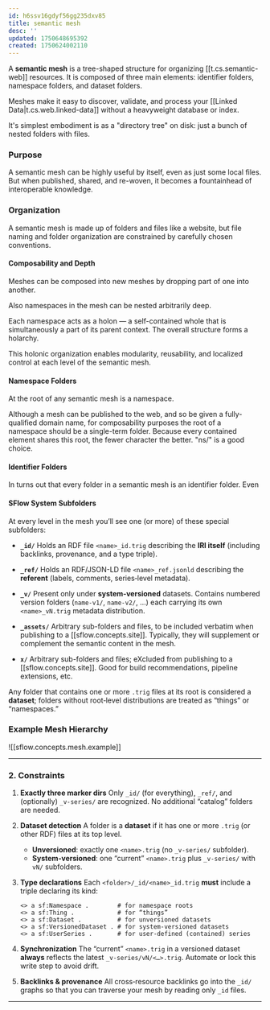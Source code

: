 ```yaml
---
id: h6ssv16gdyf56gg235dxv85
title: semantic mesh
desc: ''
updated: 1750648695392
created: 1750624002110
---
```


A **semantic mesh** is a tree-shaped structure for organizing [[t.cs.semantic-web]] resources. It is composed of three main elements: identifier folders, namespace folders, and dataset folders. 

Meshes make it easy to discover, validate, and process your [[Linked Data|t.cs.web.linked-data]] without a heavyweight database or index.

It's simplest embodiment is as a "directory tree" on disk: just a bunch of nested folders with files.

### Purpose

A semantic mesh can be highly useful by itself, even as just some local files. But when published, shared, and re-woven, it becomes a fountainhead of interoperable knowledge.

### Organization

A semantic mesh is made up of folders and files like a website, but file naming and folder organization are constrained by carefully chosen conventions. 

#### Composability and Depth

Meshes can be composed into new meshes by dropping part of one into another.

Also namespaces in the mesh can be nested arbitrarily deep.

Each namespace acts as a holon — a self-contained whole that is simultaneously a part of its parent context. The overall structure forms a holarchy.

This holonic organization enables modularity, reusability, and localized control at each level of the semantic mesh.

#### Namespace Folders

At the root of any semantic mesh is a namespace.

Although a mesh can be published to the web, and so be given a fully-qualified domain name, for composability purposes the root of a namespace should be a single-term folder. Because every contained element shares this root, the fewer character the better. "ns/" is a good choice.

#### Identifier Folders

In turns out that every folder in a semantic mesh is an identifier folder. Even 

#### SFlow System Subfolders

At every level in the mesh you’ll see one (or more) of these special subfolders:

* **`_id/`**
  Holds an RDF file `<name>_id.trig` describing the **IRI itself** (including backlinks, provenance, and a type triple).

* **`_ref/`**
  Holds an RDF/JSON-LD file `<name>_ref.jsonld` describing the **referent** (labels, comments, series‐level metadata).

* **`_v/`**
  Present only under **system‐versioned** datasets. Contains numbered version folders (`name-v1/`, `name-v2/`, …) each carrying its own `<name>_vN.trig` metadata distribution.

* **`_assets/`**
  Arbitrary sub-folders and files, to be included verbatim when publishing to a [[sflow.concepts.site]]. Typically, they will supplement or complement the semantic content in the mesh. 

* **`x/`**
  Arbitrary sub-folders and files; eXcluded from publishing to a [[sflow.concepts.site]]. Good for build recommendations, pipeline extensions, etc.

Any folder that contains one or more `.trig` files at its root is considered a **dataset**; folders without root‐level distributions are treated as “things” or “namespaces.”

### Example Mesh Hierarchy

![[sflow.concepts.mesh.example]]

---

### 2. Constraints

1. **Exactly three marker dirs**
   Only `_id/` (for everything), `_ref/`, and (optionally) `_v-series/` are recognized. No additional “catalog” folders are needed.

2. **Dataset detection**
   A folder is a **dataset** if it has one or more `.trig` (or other RDF) files at its top level.

   * **Unversioned**: exactly one `<name>.trig` (no `_v-series/` subfolder).
   * **System‐versioned**: one “current” `<name>.trig` plus `_v-series/` with `vN/` subfolders.

3. **Type declarations**
   Each `<folder>/_id/<name>_id.trig` **must** include a triple declaring its kind:

   ```turtle
   <> a sf:Namespace .        # for namespace roots
   <> a sf:Thing .            # for “things”
   <> a sf:Dataset .          # for unversioned datasets
   <> a sf:VersionedDataset . # for system‐versioned datasets
   <> a sf:UserSeries .       # for user‐defined (contained) series
   ```

4. **Synchronization**
   The “current” `<name>.trig` in a versioned dataset **always** reflects the latest `_v-series/vN/<…>.trig`. Automate or lock this write step to avoid drift.

5. **Backlinks & provenance**
   All cross‐resource backlinks go into the `_id/` graphs so that you can traverse your mesh by reading only `_id` files.

---

